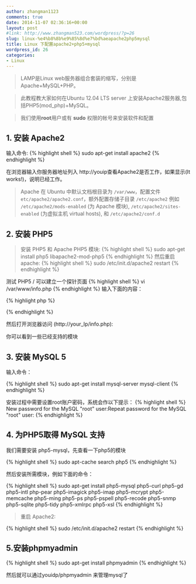 ```yaml
---
author: zhangman1123
comments: true
date: 2014-11-07 02:36:16+00:00
layout: post
#link: http://www.zhangman523.com/wordpress/?p=26
slug: linux-%e4%b8%8b%e9%85%8d%e7%bd%aeapache2php5mysql
title: Linux 下配置apache2+php5+mysql
wordpress_id: 26
categories:
- Linux
---
```


>LAMP是Linux web服务器组合套装的缩写，分别是Apache+MySQL+PHP。

>此教程教大家如何在Ubuntu 12.04 LTS server 上安装Apache2服务器,包括PHP5(mod_php)+MySQL。

>我们使用**root**用户或有 **sudo** 权限的帐号来安装软件和配置

## 1\. 安装 Apache2

输入命令:
{% highlight shell %}
sudo apt-get install apache2
{% endhighlight %}

在浏览器输入你服务器地址列入 http://youip查看Apache2是否工作，如果显示(It works!)，说明已经工作。

>Apache 在 Ubuntu 中默认文档根目录为 `/var/www`，配置文件 `etc/apache2/apache2.conf`，额外配置存储子目录 `/etc/apache2` 例如 `/etc/apache2/mods-enabled` (为 Apache 模块), `/etc/apache2/sites-enabled` (为虚拟主机 virtual hosts), 和 `/etc/apache2/conf.d`

## 2\. 安装 PHP5

>安装 PHP5 和 Apache PHP5 模块:
{% highlight shell %}
sudo apt-get install php5 libapache2-mod-php5
{% endhighlight %}
然后重启apache:
{% highlight shell %}
sudo /etc/init.d/apache2 restart
{% endhighlight %}

测试 PHP5 / 可以建立一个探针页面
{% highlight shell %}
vi /var/www/info.php
{% endhighlight %}
输入下面的内容：

{% highlight php %}
<?php
phpinfo();
?>
{% endhighlight %}

然后打开浏览器访问 (http://your_Ip/info.php):

你可以看到一些已经支持的模块 
## 3\. 安装 MySQL 5
输入命令：

{% highlight shell %}
sudo apt-get install mysql-server mysql-client
{% endhighlight %}

安装过程中需要设置root账户密码，系统会作以下提示：
{% highlight shell %}
New password for the MySQL "root" user:Repeat password for the MySQL "root" user:
{% endhighlight %}

## 4\. 为PHP5取得 MySQL 支持

我们需要安装 php5-mysql，先查看一下php5的模块

{% highlight shell %}
sudo apt-cache search php5
{% endhighlight %}

然后安装所需模块，例如下面的命令：

{% highlight shell %}
sudo apt-get install php5-mysql php5-curl php5-gd php5-intl php-pear php5-imagick php5-imap php5-mcrypt php5-memcache php5-ming php5-ps php5-pspell php5-recode php5-snmp php5-sqlite php5-tidy php5-xmlrpc php5-xsl
{% endhighlight %}

>重启 Apache2:

{% highlight shell %}
sudo /etc/init.d/apache2 restart
{% endhighlight %}

## 5\.安装phpmyadmin
{% highlight shell %}
sudo apt-get install phpmyadmin
{% endhighlight %}

然后就可以通过youidp/phpmyadmin
来管理mysql了
